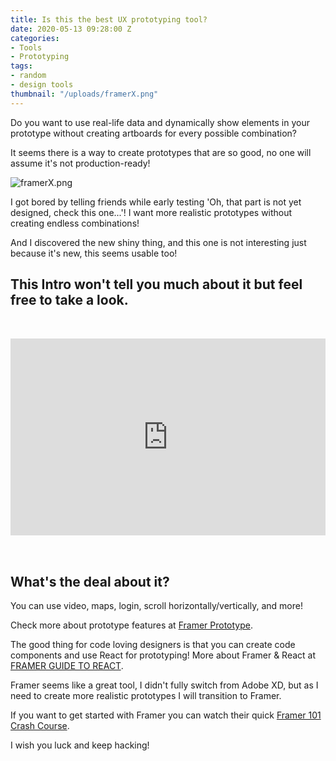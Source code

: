 ```yaml
---
title: Is this the best UX prototyping tool?
date: 2020-05-13 09:28:00 Z
categories:
- Tools
- Prototyping
tags:
- random
- design tools
thumbnail: "/uploads/framerX.png"
---
```


Do you want to use real-life data and dynamically show elements in your prototype without creating artboards for every possible combination? 

It seems there is a way to create prototypes that are so good, no one will assume it's not production-ready! 

![framerX.png](/uploads/framerX.png)

I got bored by telling friends while early testing 'Oh, that part is not yet designed, check this one...'! I want more realistic prototypes without creating endless combinations!

And I discovered the new shiny thing, and this one is not interesting just because it's new, this seems usable too!

## This Intro won't tell you much about it but feel free to take a look. 

<iframe width="100%" height="315" src="https://www.youtube.com/embed/foSkKVtHkM4" frameborder="0" allow="accelerometer; autoplay; encrypted-media; gyroscope; picture-in-picture" allowfullscreen style="margin-top: 2rem; margin-bottom: 2rem;"></iframe>



## What's the deal about it? 

You can use video, maps, login, scroll horizontally/vertically, and more!

Check more about prototype features at [Framer Prototype](https://www.framer.com/prototyping/). 

The good thing for code loving designers is that you can create code components and use React for prototyping! More about Framer & React at [FRAMER GUIDE TO REACT](https://www.framer.com/books/framer-guide-to-react/).

Framer seems like a great tool, I didn't fully switch from Adobe XD, but as I need to create more realistic prototypes I will transition to Framer. 

If you want to get started with Framer you can watch their quick [Framer 101 Crash Course](https://www.framer.com/learn/course/crash-course). 

I wish you luck and keep hacking! 
